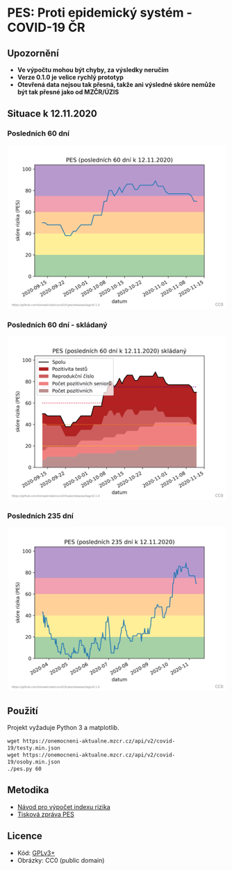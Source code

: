 # PES: Proti epidemický systém - COVID-19 ČR

## Upozornění

- **Ve výpočtu mohou být chyby, za výsledky neručím**
- **Verze 0.1.0 je velice rychlý prototyp**
- **Otevřená data nejsou tak přesná, takže ani výsledné skóre nemůže být tak přesné jako od MZČR/ÚZIS**

## Situace k 12.11.2020

### Posledních 60 dní

![PES 60d 2020-11-12](img/pes_60d_2020-11-12.png)

### Posledních 60 dní - skládaný

![PES 60d 2020-11-12](img/pes_60d_2020-11-12_skladany.png)

### Posledních 235 dní

![PES 235d 2020-11-12](img/pes_235d_2020-11-12.png)

## Použití

Projekt vyžaduje Python 3 a matplotlib.

```
wget https://onemocneni-aktualne.mzcr.cz/api/v2/covid-19/testy.min.json
wget https://onemocneni-aktualne.mzcr.cz/api/v2/covid-19/osoby.min.json
./pes.py 60
```

## Metodika

- [Návod pro výpočet indexu rizika](https://koronavirus.mzcr.cz/wp-content/uploads/2020/11/Stru%C4%8Dn%C3%BD-n%C3%A1vod-pro-v%C3%BDpo%C4%8Det-indexu-rizika.pdf)
- [Tisková zpráva PES](https://koronavirus.mzcr.cz/epidemiologickou-situaci-bude-nove-znazornovat-system-hodnoceni-pes/)

## Licence

- Kód: [GPLv3+](LICENSE.txt)
- Obrázky: CC0 (public domain)
